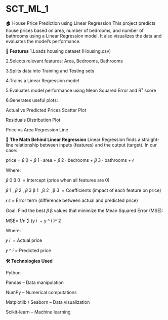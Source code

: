 # SCT_ML_1
🏠 House Price Prediction using Linear Regression
This project predicts house prices based on area, number of bedrooms, and number of bathrooms using a Linear Regression model. It also visualizes the data and evaluates the model’s performance.

**📌 Features**
1.Loads housing dataset (Housing.csv)

2.Selects relevant features: Area, Bedrooms, Bathrooms

3.Splits data into Training and Testing sets

4.Trains a Linear Regression model

5.Evaluates model performance using Mean Squared Error and R² score

6.Generates useful plots:

Actual vs Predicted Prices Scatter Plot

Residuals Distribution Plot

Price vs Area Regression Line

**📐 The Math Behind Linear Regression**
Linear Regression finds a straight-line relationship between inputs (features) and the output (target).
In our case:

price =
𝛽
0
+
𝛽
1
⋅
area
+
𝛽
2
⋅
bedrooms
+
𝛽
3
⋅
bathrooms
+
𝜖

Where:

𝛽
0
β 
0
​
  = Intercept (price when all features are 0)

𝛽
1
,
𝛽
2
,
𝛽
3
β 
1
​
 ,β 
2
​
 ,β 
3
​
  = Coefficients (impact of each feature on price)

𝜖
ϵ = Error term (difference between actual and predicted price)

Goal: Find the best 
𝛽
β values that minimize the Mean Squared Error (MSE):

MSE= 
1/n
∑
​(y 
i
​ − 
y
^
​i
​)^ 
2
 
Where:

𝑦
𝑖
​ = Actual price

𝑦
^
𝑖
​= Predicted price

**🛠 Technologies Used**

Python 

Pandas – Data manipulation

NumPy – Numerical computations

Matplotlib / Seaborn – Data visualization

Scikit-learn – Machine learning
